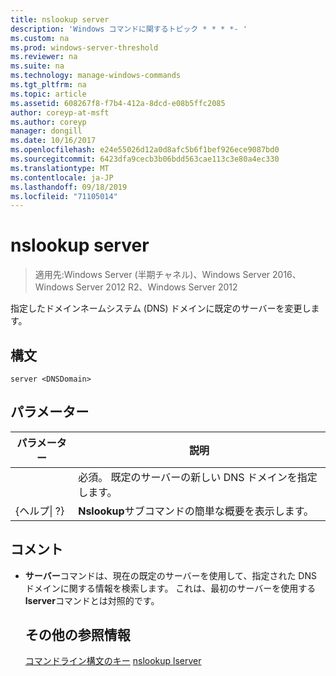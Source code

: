 ```yaml
---
title: nslookup server
description: 'Windows コマンドに関するトピック * * * *- '
ms.custom: na
ms.prod: windows-server-threshold
ms.reviewer: na
ms.suite: na
ms.technology: manage-windows-commands
ms.tgt_pltfrm: na
ms.topic: article
ms.assetid: 608267f8-f7b4-412a-8dcd-e08b5ffc2085
author: coreyp-at-msft
ms.author: coreyp
manager: dongill
ms.date: 10/16/2017
ms.openlocfilehash: e24e55026d12a0d8afc5b6f1bef926ece9087bd0
ms.sourcegitcommit: 6423dfa9cecb3b06bdd563cae113c3e80a4ec330
ms.translationtype: MT
ms.contentlocale: ja-JP
ms.lasthandoff: 09/18/2019
ms.locfileid: "71105014"
---
```

# <a name="nslookup-server"></a>nslookup server

>適用先:Windows Server (半期チャネル)、Windows Server 2016、Windows Server 2012 R2、Windows Server 2012

指定したドメインネームシステム (DNS) ドメインに既定のサーバーを変更します。
## <a name="syntax"></a>構文
```
server <DNSDomain>
```
## <a name="parameters"></a>パラメーター

|    パラメーター    |                          説明                           |
|-----------------|----------------------------------------------------------------|
|   <DNSDomain>   | 必須。 既定のサーバーの新しい DNS ドメインを指定します。 |
| {ヘルプ&#124; ?} |     **Nslookup**サブコマンドの簡単な概要を表示します。      |

## <a name="remarks"></a>コメント
- **サーバー**コマンドは、現在の既定のサーバーを使用して、指定された DNS ドメインに関する情報を検索します。 これは、最初のサーバーを使用する**lserver**コマンドとは対照的です。
  ## <a name="additional-references"></a>その他の参照情報
  [コマンドライン構文のキー](command-line-syntax-key.md)
  [nslookup lserver](nslookup-lserver.md)
